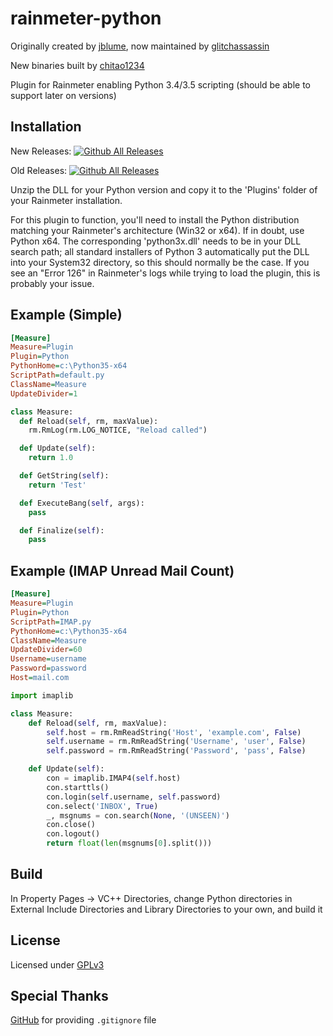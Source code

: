 rainmeter-python
================

Originally created by [jblume](https://github.com/jblume), now maintained by [glitchassassin](https://github.com/glitchassassin)

New binaries built by [chitao1234](https://github.chitao1234/rainmeter-python)

Plugin for Rainmeter enabling Python 3.4/3.5 scripting (should be able to support later on versions)

Installation
------------
New Releases: [![Github All Releases](https://img.shields.io/github/downloads/chitao1234/rainmeter-python/total.svg)](https://github.com/chitao1234/rainmeter-python/releases)

Old Releases: [![Github All Releases](https://img.shields.io/github/downloads/glitchassassin/rainmeter-python/total.svg)](https://github.com/glitchassassin/rainmeter-python/releases)

Unzip the DLL for your Python version and copy it to the 'Plugins' folder of your Rainmeter installation.

For this plugin to function, you'll need to install the Python distribution matching your Rainmeter's architecture (Win32 or x64). If in doubt, use Python x64.
The corresponding 'python3x.dll' needs to be in your DLL search path; all standard installers of Python 3 automatically put the DLL into your System32 directory, so this should normally be the case. If you see an "Error 126" in Rainmeter's logs while trying to load the plugin, this is probably your issue.

Example (Simple)
-------
```ini
[Measure]
Measure=Plugin
Plugin=Python
PythonHome=c:\Python35-x64
ScriptPath=default.py
ClassName=Measure
UpdateDivider=1
```

```python
class Measure:
  def Reload(self, rm, maxValue):
    rm.RmLog(rm.LOG_NOTICE, "Reload called")

  def Update(self):
    return 1.0

  def GetString(self):
    return 'Test'

  def ExecuteBang(self, args):
    pass

  def Finalize(self):
    pass
```


Example (IMAP Unread Mail Count)
-------
```ini
[Measure]
Measure=Plugin
Plugin=Python
ScriptPath=IMAP.py
PythonHome=c:\Python35-x64
ClassName=Measure
UpdateDivider=60
Username=username
Password=password
Host=mail.com
```

```python
import imaplib

class Measure:
    def Reload(self, rm, maxValue):
        self.host = rm.RmReadString('Host', 'example.com', False)
        self.username = rm.RmReadString('Username', 'user', False)
        self.password = rm.RmReadString('Password', 'pass', False)

    def Update(self):
        con = imaplib.IMAP4(self.host)
        con.starttls()
        con.login(self.username, self.password)
        con.select('INBOX', True)
        _, msgnums = con.search(None, '(UNSEEN)')
        con.close()
        con.logout()
        return float(len(msgnums[0].split()))
```

Build
-------
In Property Pages -> VC++ Directories, change Python directories in External Include Directories and Library Directories to your own, and build it

License
-------
Licensed under [GPLv3](https://www.gnu.org/licenses/gpl-3.0.txt)

Special Thanks
-------
[GitHub](https://github.com/github/gitignore) for providing ```.gitignore``` file
